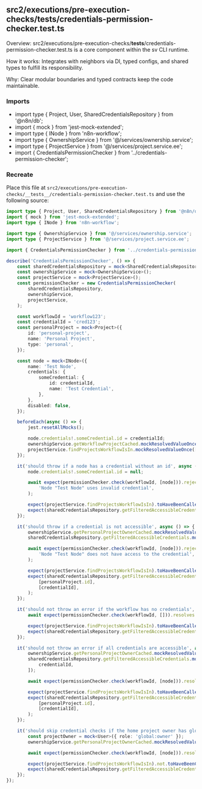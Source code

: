 ## src2/executions/pre-execution-checks/__tests__/credentials-permission-checker.test.ts

Overview: src2/executions/pre-execution-checks/__tests__/credentials-permission-checker.test.ts is a core component within the sv CLI runtime.

How it works: Integrates with neighbors via DI, typed configs, and shared types to fulfill its responsibility.

Why: Clear modular boundaries and typed contracts keep the code maintainable.

### Imports

- import type { Project, User, SharedCredentialsRepository } from '@n8n/db';
- import { mock } from 'jest-mock-extended';
- import type { INode } from 'n8n-workflow';
- import type { OwnershipService } from '@/services/ownership.service';
- import type { ProjectService } from '@/services/project.service.ee';
- import { CredentialsPermissionChecker } from '../credentials-permission-checker';

### Recreate

Place this file at `src2/executions/pre-execution-checks/__tests__/credentials-permission-checker.test.ts` and use the following source:

```ts
import type { Project, User, SharedCredentialsRepository } from '@n8n/db';
import { mock } from 'jest-mock-extended';
import type { INode } from 'n8n-workflow';

import type { OwnershipService } from '@/services/ownership.service';
import type { ProjectService } from '@/services/project.service.ee';

import { CredentialsPermissionChecker } from '../credentials-permission-checker';

describe('CredentialsPermissionChecker', () => {
	const sharedCredentialsRepository = mock<SharedCredentialsRepository>();
	const ownershipService = mock<OwnershipService>();
	const projectService = mock<ProjectService>();
	const permissionChecker = new CredentialsPermissionChecker(
		sharedCredentialsRepository,
		ownershipService,
		projectService,
	);

	const workflowId = 'workflow123';
	const credentialId = 'cred123';
	const personalProject = mock<Project>({
		id: 'personal-project',
		name: 'Personal Project',
		type: 'personal',
	});

	const node = mock<INode>({
		name: 'Test Node',
		credentials: {
			someCredential: {
				id: credentialId,
				name: 'Test Credential',
			},
		},
		disabled: false,
	});

	beforeEach(async () => {
		jest.resetAllMocks();

		node.credentials!.someCredential.id = credentialId;
		ownershipService.getWorkflowProjectCached.mockResolvedValueOnce(personalProject);
		projectService.findProjectsWorkflowIsIn.mockResolvedValueOnce([personalProject.id]);
	});

	it('should throw if a node has a credential without an id', async () => {
		node.credentials!.someCredential.id = null;

		await expect(permissionChecker.check(workflowId, [node])).rejects.toThrow(
			'Node "Test Node" uses invalid credential',
		);

		expect(projectService.findProjectsWorkflowIsIn).toHaveBeenCalledWith(workflowId);
		expect(sharedCredentialsRepository.getFilteredAccessibleCredentials).not.toHaveBeenCalled();
	});

	it('should throw if a credential is not accessible', async () => {
		ownershipService.getPersonalProjectOwnerCached.mockResolvedValueOnce(null);
		sharedCredentialsRepository.getFilteredAccessibleCredentials.mockResolvedValueOnce([]);

		await expect(permissionChecker.check(workflowId, [node])).rejects.toThrow(
			'Node "Test Node" does not have access to the credential',
		);

		expect(projectService.findProjectsWorkflowIsIn).toHaveBeenCalledWith(workflowId);
		expect(sharedCredentialsRepository.getFilteredAccessibleCredentials).toHaveBeenCalledWith(
			[personalProject.id],
			[credentialId],
		);
	});

	it('should not throw an error if the workflow has no credentials', async () => {
		await expect(permissionChecker.check(workflowId, [])).resolves.not.toThrow();

		expect(projectService.findProjectsWorkflowIsIn).toHaveBeenCalledWith(workflowId);
		expect(sharedCredentialsRepository.getFilteredAccessibleCredentials).not.toHaveBeenCalled();
	});

	it('should not throw an error if all credentials are accessible', async () => {
		ownershipService.getPersonalProjectOwnerCached.mockResolvedValueOnce(null);
		sharedCredentialsRepository.getFilteredAccessibleCredentials.mockResolvedValueOnce([
			credentialId,
		]);

		await expect(permissionChecker.check(workflowId, [node])).resolves.not.toThrow();

		expect(projectService.findProjectsWorkflowIsIn).toHaveBeenCalledWith(workflowId);
		expect(sharedCredentialsRepository.getFilteredAccessibleCredentials).toHaveBeenCalledWith(
			[personalProject.id],
			[credentialId],
		);
	});

	it('should skip credential checks if the home project owner has global scope', async () => {
		const projectOwner = mock<User>({ role: 'global:owner' });
		ownershipService.getPersonalProjectOwnerCached.mockResolvedValueOnce(projectOwner);

		await expect(permissionChecker.check(workflowId, [node])).resolves.not.toThrow();

		expect(projectService.findProjectsWorkflowIsIn).not.toHaveBeenCalled();
		expect(sharedCredentialsRepository.getFilteredAccessibleCredentials).not.toHaveBeenCalled();
	});
});

```
